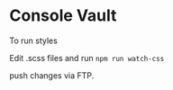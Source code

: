# Console Vault

To run styles

Edit .scss files and run
`npm run watch-css`

push changes via FTP.
